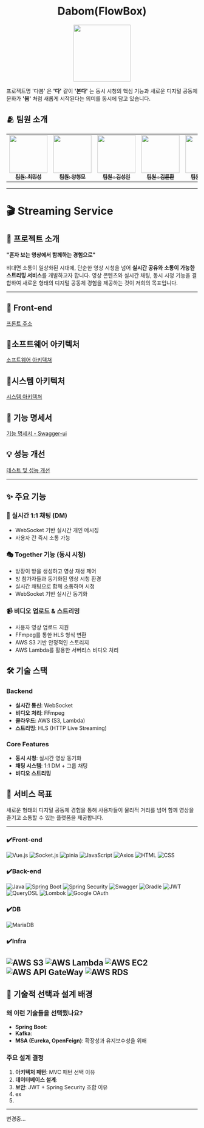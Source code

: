 <h1 align="center">Dabom(FlowBox)  </h1>
<div align="center"> 
 <img src="https://github.com/user-attachments/assets/99a3a5a1-a808-4a5b-9a72-877bafb953b4" width="150"/>
</div>

프로젝트명 '다봄' 은 **'다'** 같이 **'본다'** 는 동시 시청의 핵심 기능과 새로운 디지털 공동체 문화가
**'봄'** 처럼 새롭게 시작된다는 의미를 동시에 담고 있습니다.





## 🫂 팀원 소개
<table align="center">
  <tbody>
    <tr>
      <td align="center"><a href="https://github.com/raccoon-coding"><img src="https://github.com/user-attachments/assets/cd54a924-3b11-4ba6-b682-711026407caa" width="100px;" alt=""/><br /><sub><b> 팀원: 최민성</b></sub></a><br /></td>
      <td align="center"><a href="https://github.com/tipsyboy"><img src="https://github.com/user-attachments/assets/307b28e9-f277-4bbd-9ece-77ca04cce34f" width="100px;" alt=""/><br /><sub><b> 팀원: 양형모</b></sub></a><br /></td>
      <td align="center"><a href="https://github.com/flionme"><img src="https://github.com/user-attachments/assets/194a7eaa-752e-461d-94e9-3057659bdafe" width="100px;" alt=""/><br /><sub><b> 팀원 : 김성인</b></sub></a><br /></td>
      <td align="center"><a href="https://github.com/Hanryang-Kim"><img src="https://github.com/user-attachments/assets/df5ffff0-a06b-4579-a695-4338bd1d2b91" width="100px;" alt=""/><br /><sub><b> 팀원 : 김륜환</b></sub></a><br /></td>
      <td align="center"><a href="https://github.com/kbw07"><img src="https://github.com/user-attachments/assets/a1fdbad2-dd82-48c7-941f-422f6e73d58f" width="100px;" alt=""/><br /><sub><b> 팀원 : 강병욱 </b></sub></a><br /></td>
    </tr>
  </tbody>
</table>

---
# 🎬  Streaming Service

## 🎯 프로젝트 소개
**"혼자 보는 영상에서 함께하는 경험으로"**

비대면 소통이 일상화된 시대에, 단순한 영상 시청을 넘어 **실시간 공유와 소통이 가능한 스트리밍 서비스**를 개발하고자 합니다.
영상 콘텐츠와 실시간 채팅, 동시 시청 기능을 결합하여 새로운 형태의 디지털 공동체 경험을 제공하는 것이 저희의 목표입니다.

---
## 💚 Front-end
<a href="https://www.dabomvideo.kro.kr">프론트 주소</a>
##  📜소프트웨어 아키텍처
<a href="https://github.com/beyond-sw-camp/be17-3rd-FlowBox-DaBom/wiki/%EC%86%8C%ED%94%84%ED%8A%B8%EC%9B%A8%EC%96%B4-%EC%95%84%ED%82%A4%ED%85%8D%EC%B3%90">소프트웨어 아키텍쳐</a>

## 🔧시스템 아키텍처
<a href="https://github.com/beyond-sw-camp/be17-3rd-FlowBox-DaBom/wiki/%EC%8B%9C%EC%8A%A4%ED%85%9C-%EC%95%84%ED%82%A4%ED%85%8D%EC%B3%90">시스템 아키텍쳐</a>

## 📝 기능 명세서
<a href="https://api.dabomvideo.kro.kr/swagger-ui/index.html"> 기능 명세서 - Swagger-ui </a>

## 💡 성능 개선
<a href="https://github.com/beyond-sw-camp/be17-3rd-FlowBox-DaBom/wiki/%EC%84%B1%EB%8A%A5-%EA%B0%9C%EC%84%A0"> 테스트 및 성능 개선 </a>

---

## ✨ 주요 기능

### 💬 실시간 1:1 채팅 (DM)
- WebSocket 기반 실시간 개인 메시징
- 사용자 간 즉시 소통 가능

### 🎭 Together 기능 (동시 시청)
- 방장이 방을 생성하고 영상 재생 제어
- 방 참가자들과 동기화된 영상 시청 환경
- 실시간 채팅으로 함께 소통하며 시청
- WebSocket 기반 실시간 동기화

### 📹 비디오 업로드 & 스트리밍
- 사용자 영상 업로드 지원
- FFmpeg를 통한 HLS 형식 변환
- AWS S3 기반 안정적인 스토리지
- AWS Lambda를 활용한 서버리스 비디오 처리

## 🛠 기술 스택

### Backend
- **실시간 통신**: WebSocket
- **비디오 처리**: FFmpeg
- **클라우드**: AWS (S3, Lambda)
- **스트리밍**: HLS (HTTP Live Streaming)

### Core Features
- **동시 시청**: 실시간 영상 동기화
- **채팅 시스템**: 1:1 DM + 그룹 채팅
- **비디오 스트리밍**

## 🚀 서비스 목표
새로운 형태의 디지털 공동체 경험을 통해 사용자들이 물리적 거리를 넘어 함께 영상을 즐기고 소통할 수 있는 플랫폼을 제공합니다.


---


### ✔️Front-end

![Vue.js](https://img.shields.io/badge/vue.js-%2335495e.svg?style=for-the-badge&logo=vuedotjs&logoColor=%234FC08D)
![Socket.js](https://img.shields.io/badge/Socket.js-black?style=for-the-badge&logo=socket.io&logoColor=white)
![pinia](https://img.shields.io/badge/Pinia-ffd859?style=for-the-badge&logoColor=black)
![JavaScript](https://img.shields.io/badge/javascript-%23323330.svg?style=for-the-badge&logo=javascript&logoColor=%23F7DF1E)
![Axios](https://img.shields.io/badge/axios-671ddf?&style=for-the-badge&logo=axios&logoColor=white)
![HTML](https://img.shields.io/badge/HTML-E34F26?style=for-the-badge&logo=html5&logoColor=white)
![CSS](https://img.shields.io/badge/CSS-1572B6?style=for-the-badge&logo=css3&logoColor=white)


### ✔️Back-end

![Java](https://img.shields.io/badge/java-007396?style=for-the-badge&logo=java&logoColor=white)
![Spring Boot](https://img.shields.io/badge/Spring%20Boot-6DB33F?style=for-the-badge&logo=Spring%20Boot&logoColor=yellow)
![Spring Security](https://img.shields.io/badge/Spring%20Security-6DB33F?style=for-the-badge&logo=Spring%20Security&logoColor=green)
![Swagger](https://img.shields.io/badge/Swagger-85EA2D?style=for-the-badge&logo=Swagger&logoColor=green)
![Gradle](https://img.shields.io/badge/Gradle-02303A?style=for-the-badge&logo=Gradle&logoColor=skyblue)
![JWT](https://img.shields.io/badge/JWT-black?style=for-the-badge&logo=jsonwebtokens&logoColor=white)
![QueryDSL](https://img.shields.io/badge/QueryDSL-4479A1?style=for-the-badge&logoColor=white)
![Lombok](https://img.shields.io/badge/Lombok-BC4125?style=for-the-badge&logoColor=white)
![Google OAuth](https://img.shields.io/badge/Google%20OAuth-4285F4?style=for-the-badge&logo=google&logoColor=white)

### ✔️DB
![MariaDB](https://img.shields.io/badge/MariaDB-003545?style=for-the-badge&logo=mariadb&logoColor=white)
### ✔️Infra
![AWS S3](https://img.shields.io/badge/Amazon%20S3-569A31?style=for-the-badge&logo=amazons3&logoColor=white)
![AWS Lambda](https://img.shields.io/badge/AWS%20Lambda-FF9900?style=for-the-badge&logo=aws-lambda&logoColor=white)
![AWS EC2](https://img.shields.io/badge/AWS%20EC2-FF9900?style=for-the-badge&logo=amazon-ec2&logoColor=white)
![AWS API GateWay](https://img.shields.io/badge/AWS%20APIGateWay-FF9900?style=for-the-badge&logo=amazon-ec2&logoColor=white)
![AWS RDS](https://img.shields.io/badge/AWS%20RDS-FF9900?style=for-the-badge&logo=amazon-ec2&logoColor=white)
---

## 🔧 기술적 선택과 설계 배경
### 왜 이런 기술들을 선택했나요?
- **Spring Boot**:
- **Kafka**:
- **MSA (Eureka, OpenFeign)**: 확장성과 유지보수성을 위해

### 주요 설계 결정
1. **아키텍처 패턴**: MVC 패턴 선택 이유
2. **데이터베이스 설계**:
3. **보안**: JWT + Spring Security 조합 이유
4. ex
5.
---
변경중...

